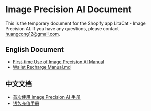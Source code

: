 # Image Precision AI Document
This is the temporary document for the Shopify app LitaCat - Image Precision AI. If you have any questions, please contact huangcong12@gmail.com.


## English Document
- [First-time Use of Image Precision AI Manual](https://github.com/huangcong12/image_precision_ai_document/blob/main/First-time%20Use%20of%20Image%20Precision%20AI%20Manual.md)
- [Wallet Recharge Manual.md](https://github.com/huangcong12/image_precision_ai_document/blob/main/Wallet%20Recharge%20Manual.md)

## 中文文档
- [首次使用 Image Precision AI 手册](https://github.com/huangcong12/image_precision_ai_document/blob/main/%E9%A6%96%E6%AC%A1%E4%BD%BF%E7%94%A8%20Image%20Precision%20AI%20%E6%89%8B%E5%86%8C.md)
- [钱包充值手册](https://github.com/huangcong12/image_precision_ai_document/blob/main/%E9%92%B1%E5%8C%85%E5%85%85%E5%80%BC%E6%89%8B%E5%86%8C.md)
